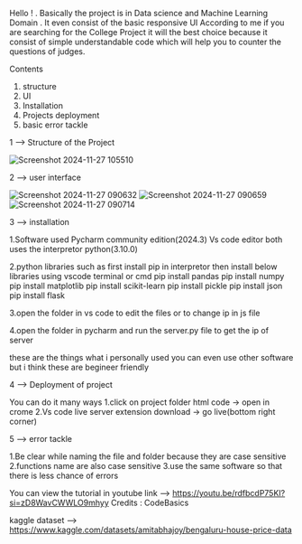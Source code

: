 Hello ! . Basically the project is in Data science and Machine Learning Domain .
It even consist of the basic responsive UI
According to me if you are searching for the College Project it will the best choice because it consist of simple understandable code which will help you to counter
the questions of judges.

Contents
1) structure
2) UI
3) Installation
4) Projects deployment
5) basic error tackle

1 --> Structure of the Project

![Screenshot 2024-11-27 105510](https://github.com/user-attachments/assets/dfbaed6a-0fd8-4819-9f05-ed6f5ca6546d)

2 --> user interface

![Screenshot 2024-11-27 090632](https://github.com/user-attachments/assets/80981d7d-c694-429a-95ea-868218c8bad0)
![Screenshot 2024-11-27 090659](https://github.com/user-attachments/assets/d5e6825c-67c5-442b-a27c-e1b7400b7e0f)
![Screenshot 2024-11-27 090714](https://github.com/user-attachments/assets/a29b3114-4333-41df-bd84-cb9ad532d432)


3 --> installation

1.Software used
Pycharm community edition(2024.3)
Vs code editor
both uses the interpretor
python(3.10.0)

2.python libraries such as
first install pip in interpretor then install below libraries using vscode terminal or cmd
pip install pandas
pip install numpy
pip install matplotlib
pip install scikit-learn
pip install pickle
pip install json
pip install flask

3.open the folder in vs code to edit the files or to change ip in js file

4.open the folder in pycharm and run the server.py file to get the ip of server

these are the things what i personally used you can even use other software but i think these are begineer friendly

4 --> Deployment of project

You can do it many ways
1.click on project folder html code -> open in crome
2.Vs code live server extension  download -> go live(bottom right corner)

5 --> error tackle

1.Be clear while naming the file and folder because they are case sensitive
2.functions name are also case sensitive
3.use the same software so that there is less chance of errors

You can view the tutorial in youtube link --> https://youtu.be/rdfbcdP75KI?si=zD8WavCWWLO9mhyy
Credits : CodeBasics 

kaggle dataset --> https://www.kaggle.com/datasets/amitabhajoy/bengaluru-house-price-data

